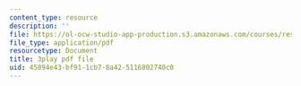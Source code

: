 ```yaml
---
content_type: resource
description: ''
file: https://ol-ocw-studio-app-production.s3.amazonaws.com/courses/res-18-009-learn-differential-equations-up-close-with-gilbert-strang-and-cleve-moler-fall-2015/45894e43bf911cb78a425116802740c0_zrFJKy5l_PY.pdf
file_type: application/pdf
resourcetype: Document
title: 3play pdf file
uid: 45894e43-bf91-1cb7-8a42-5116802740c0
---
```

